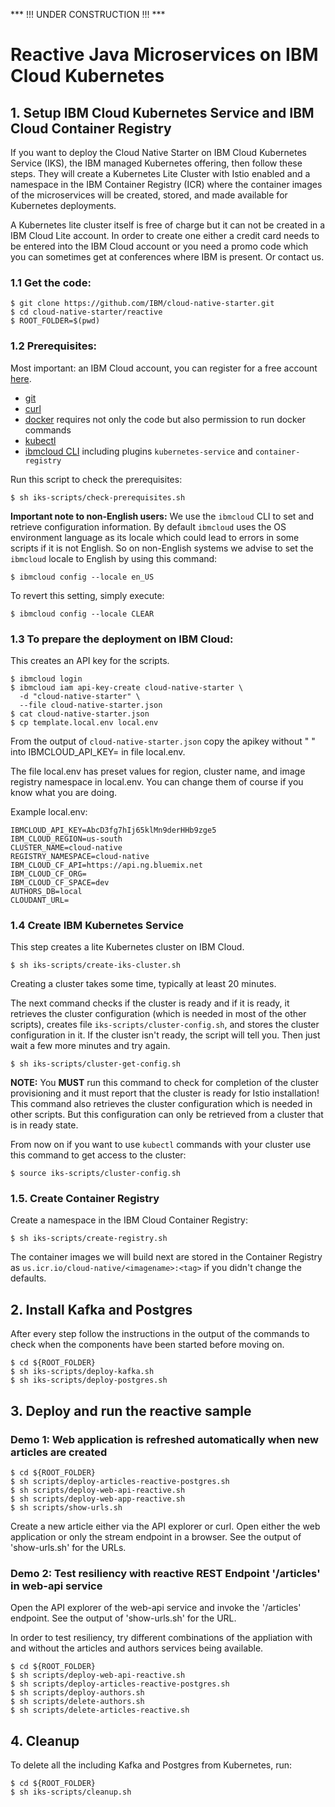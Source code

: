 *** !!! UNDER CONSTRUCTION !!! ***

# Reactive Java Microservices on IBM Cloud Kubernetes 

## 1. Setup IBM Cloud Kubernetes Service and IBM Cloud Container Registry

If you want to deploy the Cloud Native Starter on IBM Cloud Kubernetes Service (IKS), the IBM managed Kubernetes offering, then follow these steps. They will create a Kubernetes Lite Cluster with Istio enabled and a namespace in the IBM Container Registry (ICR) where the container images of the microservices will be created, stored, and made available for Kubernetes deployments.

A Kubernetes lite cluster itself is free of charge but it can not be created in a IBM Cloud Lite account. In order to create one either a credit card needs to be entered into the IBM Cloud account or you need a promo code which you can sometimes get at conferences where IBM is present. Or contact us. 


### 1.1 Get the code:

```
$ git clone https://github.com/IBM/cloud-native-starter.git
$ cd cloud-native-starter/reactive
$ ROOT_FOLDER=$(pwd)
```
### 1.2 Prerequisites:
Most important: an IBM Cloud account, you can register for a free account [here](http://ibm.biz/nheidloff).

* [git](https://git-scm.com/book/en/v2/Getting-Started-Installing-Git) 
* [curl](https://curl.haxx.se/download.html)
* [docker](https://docs.docker.com/install/) requires not only the code but also permission to run docker commands
* [kubectl](https://kubernetes.io/docs/tasks/tools/install-kubectl/)
* [ibmcloud CLI](https://cloud.ibm.com/docs/home/tools)  including plugins `kubernetes-service` and `container-registry`

Run this script to check the prerequisites:

```
$ sh iks-scripts/check-prerequisites.sh
```

__Important note to non-English users:__ We use the `ibmcloud` CLI to set and retrieve configuration information. By default `ibmcloud` uses the OS environment language as its locale which could lead to errors in some scripts if it is not English. So on non-English systems we advise to set the `ibmcloud` locale to English by using this command:

```
$ ibmcloud config --locale en_US
```

To revert this setting, simply execute:

```
$ ibmcloud config --locale CLEAR
```

### 1.3 To prepare the deployment on IBM Cloud:

This creates an API key for the scripts.

```
$ ibmcloud login
$ ibmcloud iam api-key-create cloud-native-starter \
  -d "cloud-native-starter" \
  --file cloud-native-starter.json
$ cat cloud-native-starter.json
$ cp template.local.env local.env 
```

From the output of `cloud-native-starter.json` copy the apikey without " " into IBMCLOUD_API_KEY= in file local.env.

The file local.env has preset values for region, cluster name, and image registry namespace in local.env. You can change them of course if you know what you are doing.

Example local.env:

```
IBMCLOUD_API_KEY=AbcD3fg7hIj65klMn9derHHb9zge5
IBM_CLOUD_REGION=us-south
CLUSTER_NAME=cloud-native
REGISTRY_NAMESPACE=cloud-native
IBM_CLOUD_CF_API=https://api.ng.bluemix.net
IBM_CLOUD_CF_ORG=
IBM_CLOUD_CF_SPACE=dev
AUTHORS_DB=local
CLOUDANT_URL=
```

### 1.4 Create IBM Kubernetes Service

This step creates a lite Kubernetes cluster on IBM Cloud. 

```
$ sh iks-scripts/create-iks-cluster.sh
```

Creating a cluster takes some time, typically at least 20 minutes.

The next command checks if the cluster is ready and if it is ready, it retrieves the cluster configuration (which is needed in most of the other scripts), creates file `iks-scripts/cluster-config.sh`, and stores the cluster configuration in it. If the cluster isn't ready, the script will tell you. Then just wait a few more minutes and try again.

```
$ sh iks-scripts/cluster-get-config.sh
```

**NOTE:** You **MUST** run this command to check for completion of the cluster provisioning and it must report that the cluster is ready for Istio installation! This command also retrieves the cluster configuration which is needed in other scripts. But this configuration can only be retrieved from a cluster that is in ready state.  

From now on if you want to use `kubectl` commands with your cluster use this command to get access to the cluster:

```
$ source iks-scripts/cluster-config.sh
```

### 1.5. Create Container Registry

Create a namespace in the IBM Cloud Container Registry:

```
$ sh iks-scripts/create-registry.sh
```

The container images we will build next are stored in the Container Registry as `us.icr.io/cloud-native/<imagename>:<tag>` if you didn't change the defaults.


## 2. Install Kafka and Postgres

After every step follow the instructions in the output of the commands to check when the components have been started before moving on.

```
$ cd ${ROOT_FOLDER}
$ sh iks-scripts/deploy-kafka.sh
$ sh iks-scripts/deploy-postgres.sh
```

## 3. Deploy and run the reactive sample

### Demo 1: Web application is refreshed automatically when new articles are created

```
$ cd ${ROOT_FOLDER}
$ sh scripts/deploy-articles-reactive-postgres.sh
$ sh scripts/deploy-web-api-reactive.sh
$ sh scripts/deploy-web-app-reactive.sh
$ sh scripts/show-urls.sh
```

Create a new article either via the API explorer or curl. Open either the web application or only the stream endpoint in a browser. See the output of 'show-urls.sh' for the URLs.

### Demo 2: Test resiliency with reactive REST Endpoint '/articles' in web-api service

Open the API explorer of the web-api service and invoke the '/articles' endpoint. See the output of 'show-urls.sh' for the URL.

In order to test resiliency, try different combinations of the appliation with and without the articles and authors services being available.

```
$ cd ${ROOT_FOLDER}
$ sh scripts/deploy-web-api-reactive.sh
$ sh scripts/deploy-articles-reactive-postgres.sh
$ sh scripts/deploy-authors.sh
$ sh scripts/delete-authors.sh
$ sh scripts/delete-articles-reactive.sh
```

## 4. Cleanup

To delete all the including Kafka and Postgres from Kubernetes, run:

```
$ cd ${ROOT_FOLDER}
$ sh iks-scripts/cleanup.sh
```